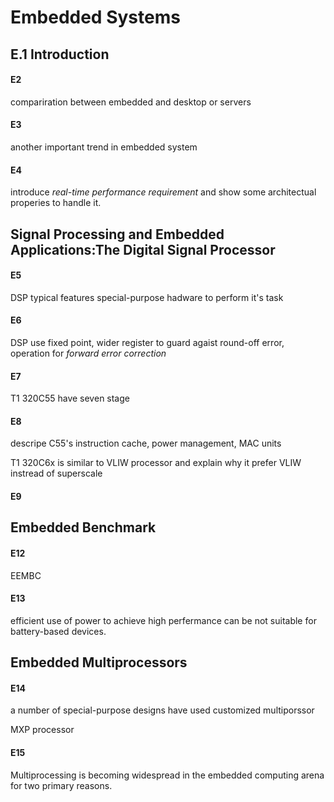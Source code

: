 # Embedded Systems

## E.1 Introduction

#### E2
compariration between embedded and desktop or servers
#### E3
another important trend in embedded system
#### E4
introduce *real-time performance requirement* and show some architectual properies to handle it.
## Signal Processing and Embedded Applications:The Digital Signal Processor
#### E5
DSP typical features special-purpose hadware to perform it's task
#### E6
DSP use fixed point, wider register to guard agaist round-off error, operation for *forward error correction*
#### E7
T1 320C55 have seven stage
#### E8
descripe C55's instruction cache, power management, MAC units

T1 320C6x is similar to VLIW processor and explain why it prefer VLIW instread of superscale
#### E9

## Embedded Benchmark
#### E12
EEMBC
#### E13
efficient use of power to achieve high perfermance can be not suitable for battery-based devices.
## Embedded Multiprocessors
#### E14
a number of special-purpose designs have used customized multiporssor

MXP processor
#### E15
Multiprocessing is becoming widespread in the embedded computing arena for
two primary reasons.
















